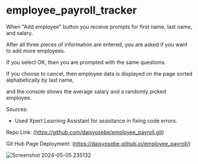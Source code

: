 # employee_payroll_tracker

When "Add employee" button you receive prompts for first name, last name, and salary.

After all three pieces of information are entered, you are asked if you want to add more employees. 

If you select OK, then you are prompted with the same questions. 

If you choose to cancel, then employee data is displayed on the page sorted alphabetically by last name, 

and the console shows the average salary and a randomly picked employee. 

Sources: 
- Used Xpert Learning Assistant for assistance in fixing code errors. 

Repo Link: (https://github.com/daisyosebe/employee_payroll.git)

Git Hub Page Deployment: (https://daisyosebe.github.io/employee_payroll/)

![Screenshot 2024-05-05 235132](https://github.com/daisyosebe/employee_payroll/assets/145105156/d4f09c4c-f439-4226-91b6-8d63d3730af3)
